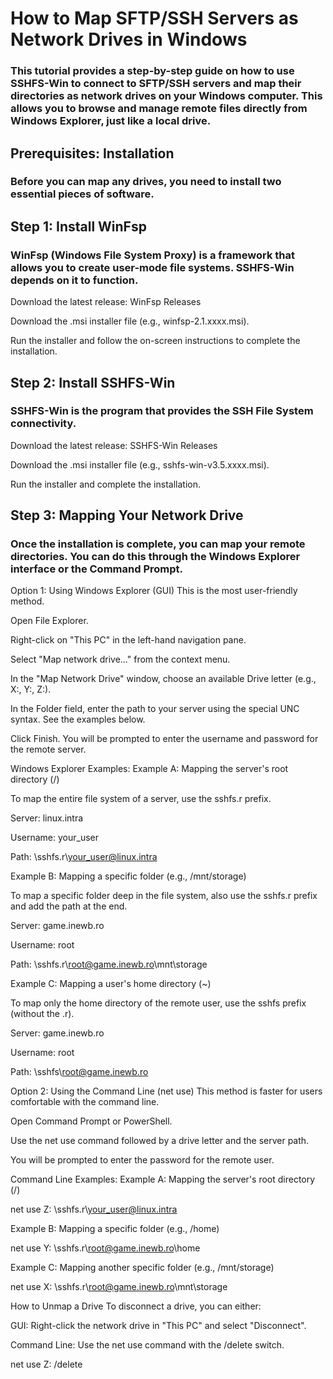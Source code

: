 # How to Map SFTP/SSH Servers as Network Drives in Windows
### This tutorial provides a step-by-step guide on how to use SSHFS-Win to connect to SFTP/SSH servers and map their directories as network drives on your Windows computer. This allows you to browse and manage remote files directly from Windows Explorer, just like a local drive.

## Prerequisites: Installation
### Before you can map any drives, you need to install two essential pieces of software.

## Step 1: Install WinFsp
### WinFsp (Windows File System Proxy) is a framework that allows you to create user-mode file systems. SSHFS-Win depends on it to function.

Download the latest release: WinFsp Releases

Download the .msi installer file (e.g., winfsp-2.1.xxxx.msi).

Run the installer and follow the on-screen instructions to complete the installation.

## Step 2: Install SSHFS-Win
### SSHFS-Win is the program that provides the SSH File System connectivity.

Download the latest release: SSHFS-Win Releases

Download the .msi installer file (e.g., sshfs-win-v3.5.xxxx.msi).

Run the installer and complete the installation.

## Step 3: Mapping Your Network Drive
### Once the installation is complete, you can map your remote directories. You can do this through the Windows Explorer interface or the Command Prompt.

Option 1: Using Windows Explorer (GUI)
This is the most user-friendly method.

Open File Explorer.

Right-click on "This PC" in the left-hand navigation pane.

Select "Map network drive..." from the context menu.

In the "Map Network Drive" window, choose an available Drive letter (e.g., X:, Y:, Z:).

In the Folder field, enter the path to your server using the special UNC syntax. See the examples below.

Click Finish. You will be prompted to enter the username and password for the remote server.

Windows Explorer Examples:
Example A: Mapping the server's root directory (/)

To map the entire file system of a server, use the sshfs.r prefix.

Server: linux.intra

Username: your_user

Path: \\sshfs.r\your_user@linux.intra

Example B: Mapping a specific folder (e.g., /mnt/storage)

To map a specific folder deep in the file system, also use the sshfs.r prefix and add the path at the end.

Server: game.inewb.ro

Username: root

Path: \\sshfs.r\root@game.inewb.ro\mnt\storage

Example C: Mapping a user's home directory (~)

To map only the home directory of the remote user, use the sshfs prefix (without the .r).

Server: game.inewb.ro

Username: root

Path: \\sshfs\root@game.inewb.ro

Option 2: Using the Command Line (net use)
This method is faster for users comfortable with the command line.

Open Command Prompt or PowerShell.

Use the net use command followed by a drive letter and the server path.

You will be prompted to enter the password for the remote user.

Command Line Examples:
Example A: Mapping the server's root directory (/)

net use Z: \\sshfs.r\your_user@linux.intra

Example B: Mapping a specific folder (e.g., /home)

net use Y: \\sshfs.r\root@game.inewb.ro\home

Example C: Mapping another specific folder (e.g., /mnt/storage)

net use X: \\sshfs.r\root@game.inewb.ro\mnt\storage

How to Unmap a Drive
To disconnect a drive, you can either:

GUI: Right-click the network drive in "This PC" and select "Disconnect".

Command Line: Use the net use command with the /delete switch.

net use Z: /delete
